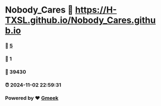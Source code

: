 # Nobody_Cares :link: https://H-TXSL.github.io/Nobody_Cares.github.io 
### :page_facing_up: [5](https://H-TXSL.github.io/Nobody_Cares.github.io/tag.html) 
### :speech_balloon: 1 
### :hibiscus: 39430 
### :alarm_clock: 2024-11-02 22:59:31 
### Powered by :heart: [Gmeek](https://github.com/Meekdai/Gmeek)
